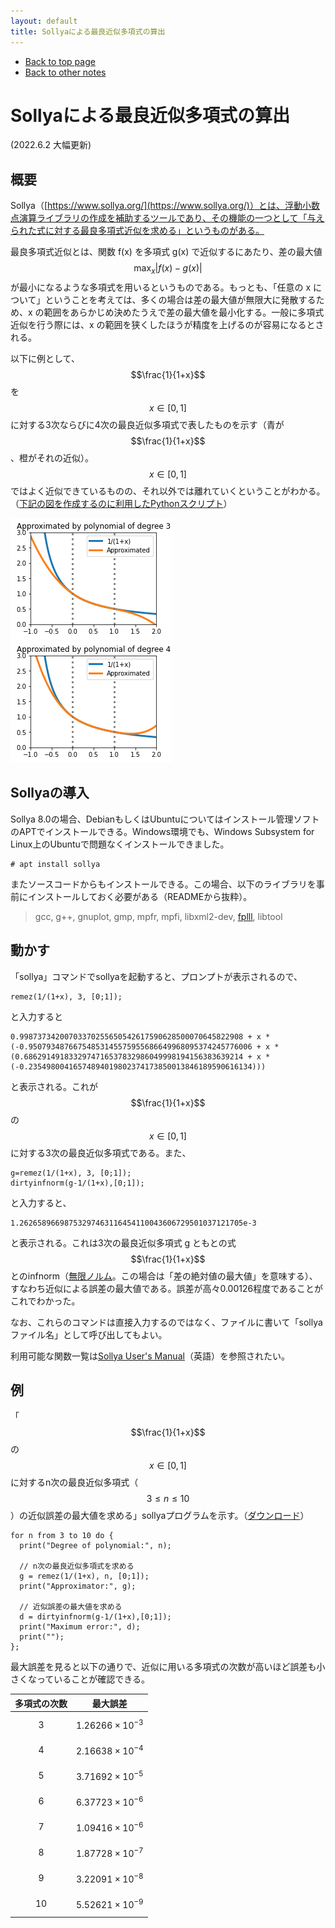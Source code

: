 ```yaml
---
layout: default
title: Sollyaによる最良近似多項式の算出
---
```

<script async src="https://cdn.jsdelivr.net/npm/mathjax@3/es5/tex-chtml.js" id="MathJax-script"></script>

-   [Back to top page](../../)
-   [Back to other notes](../)

# Sollyaによる最良近似多項式の算出

(2022.6.2 大幅更新)

## 概要

Sollya（[https://www.sollya.org/](https://www.sollya.org/)）とは、浮動小数点演算ライブラリの作成を補助するツールであり、その機能の一つとして「与えられた式に対する最良多項式近似を求める」というものがある。

最良多項式近似とは、関数 f(x) を多項式 g(x) で近似するにあたり、差の最大値 $$\max_x\lvert f(x) - g(x) \rvert$$ が最小になるような多項式を用いるというものである。もっとも、「任意の x について」ということを考えては、多くの場合は差の最大値が無限大に発散するため、x の範囲をあらかじめ決めたうえで差の最大値を最小化する。一般に多項式近似を行う際には、x の範囲を狭くしたほうが精度を上げるのが容易になるとされる。

以下に例として、$$\frac{1}{1+x}$$ を $$x\in[0, 1]$$ に対する3次ならびに4次の最良近似多項式で表したものを示す（青が $$\frac{1}{1+x}$$、橙がそれの近似）。$$x\in[0, 1]$$ ではよく近似できているものの、それ以外では離れていくということがわかる。（[下記の図を作成するのに利用したPythonスクリプト](sollya-draw.py)）

![3次多項式で近似した場合](sollya-degree3.png)
![4次多項式で近似した場合](sollya-degree4.png)

## Sollyaの導入

Sollya 8.0の場合、DebianもしくはUbuntuについてはインストール管理ソフトのAPTでインストールできる。Windows環境でも、Windows Subsystem for Linux上のUbuntuで問題なくインストールできました。

    # apt install sollya

またソースコードからもインストールできる。この場合、以下のライブラリを事前にインストールしておく必要がある（READMEから抜粋）。

>   gcc, g++, gnuplot, gmp, mpfr, mpfi, libxml2-dev, [fplll](https://github.com/dstehle/fplll), libtool

## 動かす

「sollya」コマンドでsollyaを起動すると、プロンプトが表示されるので、

    remez(1/(1+x), 3, [0;1]);

と入力すると

    0.99873734200703370255650542617590628500070645822908 + x * (-0.95079348766754853145575955686649968095374245776006 + x * (0.6862914918332974716537832986049998194156383639214 + x * (-0.23549800416574894019802374173850013846189590616134)))

と表示される。これが $$\frac{1}{1+x}$$ の $$x\in[0, 1]$$ に対する3次の最良近似多項式である。また、

    g=remez(1/(1+x), 3, [0;1]);
    dirtyinfnorm(g-1/(1+x),[0;1]);

と入力すると、

    1.26265896698753297463116454110043606729501037121705e-3

と表示される。これは3次の最良近似多項式 g ともとの式 $$\frac{1}{1+x}$$ とのinfnorm（[無限ノルム](https://ja.wikipedia.org/wiki/Lp%E7%A9%BA%E9%96%93)。この場合は「差の絶対値の最大値」を意味する）、すなわち近似による誤差の最大値である。誤差が高々0.00126程度であることがこれでわかった。

なお、これらのコマンドは直接入力するのではなく、ファイルに書いて「sollya ファイル名」として呼び出してもよい。

利用可能な関数一覧は[Sollya User's Manual](https://www.sollya.org/sollya-8.0/help.php?name=listOfCommands)（英語）を参照されたい。

## 例

「$$\frac{1}{1+x}$$ の $$x\in[0, 1]$$ に対するn次の最良近似多項式（$$3\leq n\leq 10$$）の近似誤差の最大値を求める」sollyaプログラムを示す。（[ダウンロード](compute_approximator.sollya)）

    for n from 3 to 10 do {
      print("Degree of polynomial:", n);
    
      // n次の最良近似多項式を求める
      g = remez(1/(1+x), n, [0;1]);
      print("Approximator:", g);
      
      // 近似誤差の最大値を求める
      d = dirtyinfnorm(g-1/(1+x),[0;1]);
      print("Maximum error:", d);
      print("");
    };

最大誤差を見ると以下の通りで、近似に用いる多項式の次数が高いほど誤差も小さくなっていることが確認できる。

|多項式の次数|最大誤差|
|:---:|:---:|
|3|$$1.26266\times 10^{-3}$$|
|4|$$2.16638\times 10^{-4}$$|
|5|$$3.71692\times 10^{-5}$$|
|6|$$6.37723\times 10^{-6}$$|
|7|$$1.09416\times 10^{-6}$$|
|8|$$1.87728\times 10^{-7}$$|
|9|$$3.22091\times 10^{-8}$$|
|10|$$5.52621\times 10^{-9}$$|
